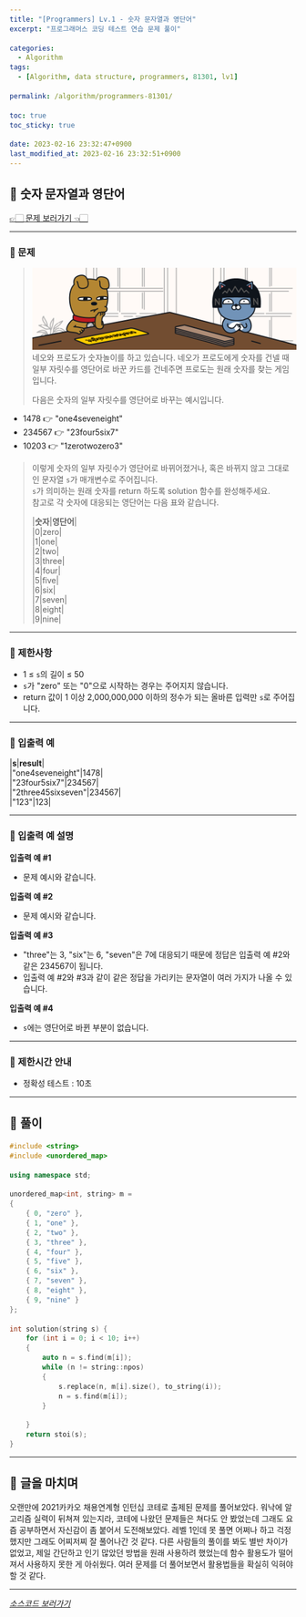 ```yaml
---
title: "[Programmers] Lv.1 - 숫자 문자열과 영단어"
excerpt: "프로그래머스 코딩 테스트 연습 문제 풀이"

categories:
  - Algorithm
tags:
  - [Algorithm, data structure, programmers, 81301, lv1]

permalink: /algorithm/programmers-81301/

toc: true
toc_sticky: true

date: 2023-02-16 23:32:47+0900
last_modified_at: 2023-02-16 23:32:51+0900
---
```

 
## 👻 숫자 문자열과 영단어
[👉🏻 문제 보러가기 👈🏻](https://school.programmers.co.kr/learn/courses/30/lessons/81301?language=cpp)

***

### 🌱 문제
> ![Alt Text](/assets/images/posts_img/basics/algorithm/programmers-81301/img1.png)   
네오와 프로도가 숫자놀이를 하고 있습니다. 네오가 프로도에게 숫자를 건넬 때 일부 자릿수를 영단어로 바꾼 카드를 건네주면 프로도는 원래 숫자를 찾는 게임입니다.
>
> 다음은 숫자의 일부 자릿수를 영단어로 바꾸는 예시입니다.   
- 1478 👉 "one4seveneight"
- 234567 👉 "23four5six7"
- 10203 👉 "1zerotwozero3"   
> 
> 이렇게 숫자의 일부 자릿수가 영단어로 바뀌어졌거나, 혹은 바뀌지 않고 그대로인 문자열 ``` s ```가 매개변수로 주어집니다.   
``` s ```가 의미하는 원래 숫자를 return 하도록 solution 함수를 완성해주세요.   
참고로 각 숫자에 대응되는 영단어는 다음 표와 같습니다.   
>
> |**숫자**|**영단어**|   
> |0|zero|   
> |1|one|   
> |2|two|   
> |3|three|   
> |4|four|   
> |5|five|   
> |6|six|   
> |7|seven|   
> |8|eight|   
> |9|nine|

***

### 🌱 제한사항
- 1 ≤ ``` s ```의 길이 ≤ 50
- ``` s ```가 "zero" 또는 "0"으로 시작하는 경우는 주어지지 않습니다.
- return 값이 1 이상 2,000,000,000 이하의 정수가 되는 올바른 입력만 ``` s ```로 주어집니다.

***

### 🌱 입출력 예

|**s**|**result**|   
|"one4seveneight"|1478|   
|"23four5six7"|234567|   
|"2three45sixseven"|234567|   
|"123"|123|

***

### 🌱 입출력 예 설명
**입출력 예 #1**   
- 문제 예시와 같습니다.   

**입출력 예 #2**   
- 문제 예시와 같습니다.

**입출력 예 #3**   
- "three"는 3, "six"는 6, "seven"은 7에 대응되기 때문에 정답은 입출력 예 #2와 같은 234567이 됩니다.
- 입출력 예 #2와 #3과 같이 같은 정답을 가리키는 문자열이 여러 가지가 나올 수 있습니다.

**입출력 예 #4**   
- ``` s ```에는 영단어로 바뀐 부분이 없습니다.

***

### 🌱 제한시간 안내
- 정확성 테스트 : 10초

***

## 👻 풀이

```c++
#include <string>
#include <unordered_map>

using namespace std;

unordered_map<int, string> m = 
{
    { 0, "zero" },
    { 1, "one" },
    { 2, "two" },
    { 3, "three" },
    { 4, "four" },
    { 5, "five" },
    { 6, "six" },
    { 7, "seven" },
    { 8, "eight" },
    { 9, "nine" }
};

int solution(string s) {
    for (int i = 0; i < 10; i++)
    {
        auto n = s.find(m[i]);
        while (n != string::npos)
        {
            s.replace(n, m[i].size(), to_string(i));
            n = s.find(m[i]);
        }
            
    }
    return stoi(s);
}
```

***

## 👻 글을 마치며
오랜만에 2021카카오 채용연계형 인턴십 코테로 출제된 문제를 풀어보았다. 워낙에 알고리즘 실력이 뒤쳐져 있는지라, 코테에 나왔던 문제들은 쳐다도 안 봤었는데 그래도 요즘 공부하면서 자신감이 좀 붙어서 도전해보았다. 레벨 1인데 못 풀면 어쩌나 하고 걱정했지만 그래도 어찌저찌 잘 풀어나간 것 같다. 다른 사람들의 풀이를 봐도 별반 차이가 없었고, 제일 간단하고 인기 많았던 방법을 원래 사용하려 했었는데 함수 활용도가 떨어져서 사용하지 못한 게 아쉬웠다. 여러 문제를 더 풀어보면서 활용법들을 확실히 익혀야 할 것 같다.

***

_[소스코드 보러가기](https://github.com/choi-dan-di/algorithms/blob/main/Programmers/Lv1/81301.cpp)_